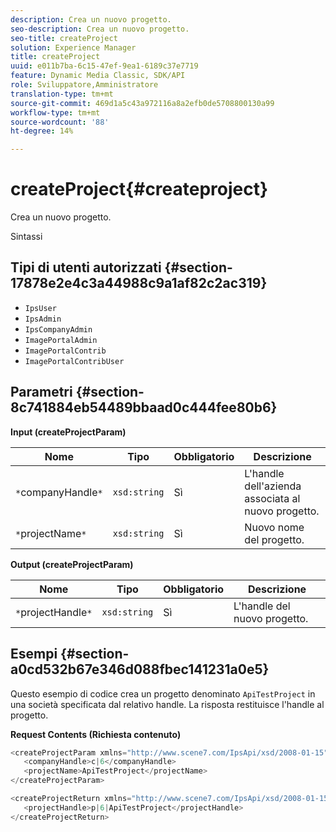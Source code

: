 ```yaml
---
description: Crea un nuovo progetto.
seo-description: Crea un nuovo progetto.
seo-title: createProject
solution: Experience Manager
title: createProject
uuid: e011b7ba-6c15-47ef-9ea1-6189c37e7719
feature: Dynamic Media Classic, SDK/API
role: Sviluppatore,Amministratore
translation-type: tm+mt
source-git-commit: 469d1a5c43a972116a8a2efb0de5708800130a99
workflow-type: tm+mt
source-wordcount: '88'
ht-degree: 14%

---
```



# createProject{#createproject}

Crea un nuovo progetto.

Sintassi

## Tipi di utenti autorizzati {#section-17878e2e4c3a44988c9a1af82c2ac319}

* `IpsUser`
* `IpsAdmin`
* `IpsCompanyAdmin`
* `ImagePortalAdmin`
* `ImagePortalContrib`
* `ImagePortalContribUser`

## Parametri {#section-8c741884eb54489bbaad0c444fee80b6}

**Input (createProjectParam)**

| Nome | Tipo | Obbligatorio | Descrizione |
|---|---|---|---|
| `*`companyHandle`*` | `xsd:string` | Sì | L&#39;handle dell&#39;azienda associata al nuovo progetto. |
| `*`projectName`*` | `xsd:string` | Sì | Nuovo nome del progetto. |

**Output (createProjectParam)**

| Nome | Tipo | Obbligatorio | Descrizione |
|---|---|---|---|
| `*`projectHandle`*` | `xsd:string` | Sì | L&#39;handle del nuovo progetto. |

## Esempi {#section-a0cd532b67e346d088fbec141231a0e5}

Questo esempio di codice crea un progetto denominato `ApiTestProject` in una società specificata dal relativo handle. La risposta restituisce l&#39;handle al progetto.

**Request Contents (Richiesta contenuto)**

```java
<createProjectParam xmlns="http://www.scene7.com/IpsApi/xsd/2008-01-15">
   <companyHandle>c|6</companyHandle>
   <projectName>ApiTestProject</projectName>
</createProjectParam>
```

```java
<createProjectReturn xmlns="http://www.scene7.com/IpsApi/xsd/2008-01-15">
   <projectHandle>p|6|ApiTestProject</projectHandle>
</createProjectReturn>
```

